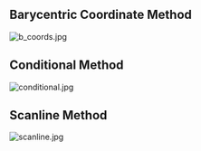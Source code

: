 ## Barycentric Coordinate Method
![b_coords.jpg](https://github.com/Bruhout/fill-triangle/assets/147948392/81e9c0d8-ef62-45d7-88e5-038f8a788d80)

## Conditional Method
![conditional.jpg](https://github.com/Bruhout/fill-triangle/assets/147948392/1740295f-a439-4c2e-9430-5709360456cf)

## Scanline Method
![scanline.jpg](https://github.com/Bruhout/fill-triangle/assets/147948392/32b9d105-f1f2-48a3-aefe-e18ef5b619c9)
